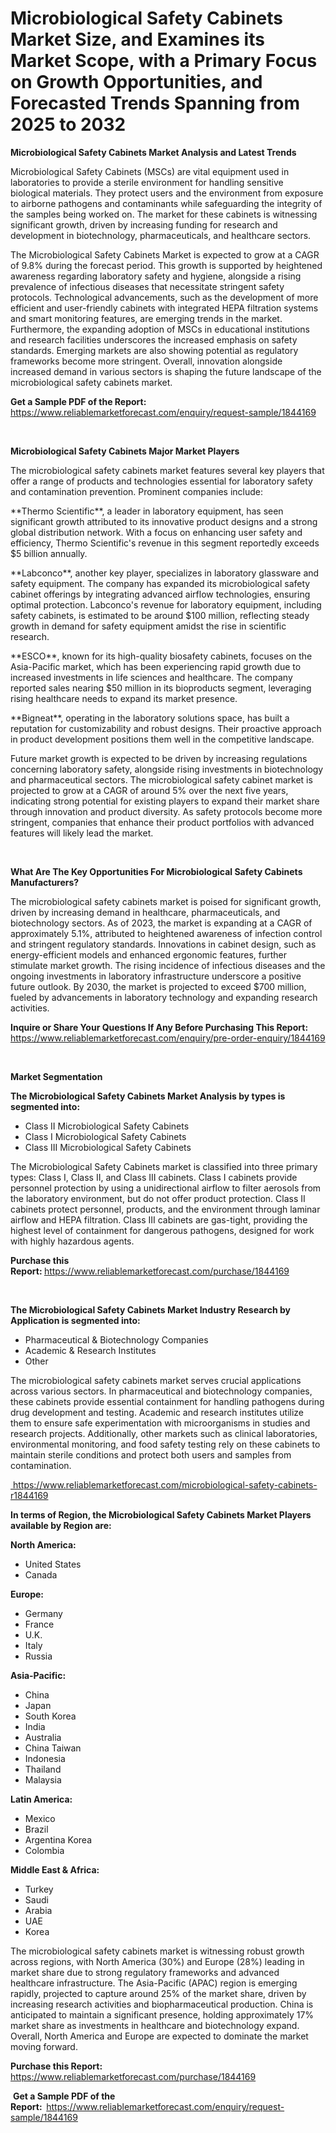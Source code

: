 <p><h1>Microbiological Safety Cabinets Market Size, and Examines its Market Scope, with a Primary Focus on Growth Opportunities, and Forecasted Trends Spanning from 2025 to 2032</h1></p><p><strong>Microbiological Safety Cabinets Market Analysis and Latest Trends</strong></p>
<p><p>Microbiological Safety Cabinets (MSCs) are vital equipment used in laboratories to provide a sterile environment for handling sensitive biological materials. They protect users and the environment from exposure to airborne pathogens and contaminants while safeguarding the integrity of the samples being worked on. The market for these cabinets is witnessing significant growth, driven by increasing funding for research and development in biotechnology, pharmaceuticals, and healthcare sectors.</p><p>The Microbiological Safety Cabinets Market is expected to grow at a CAGR of 9.8% during the forecast period. This growth is supported by heightened awareness regarding laboratory safety and hygiene, alongside a rising prevalence of infectious diseases that necessitate stringent safety protocols. Technological advancements, such as the development of more efficient and user-friendly cabinets with integrated HEPA filtration systems and smart monitoring features, are emerging trends in the market. Furthermore, the expanding adoption of MSCs in educational institutions and research facilities underscores the increased emphasis on safety standards. Emerging markets are also showing potential as regulatory frameworks become more stringent. Overall, innovation alongside increased demand in various sectors is shaping the future landscape of the microbiological safety cabinets market.</p></p>
<p><strong>Get a Sample PDF of the Report:&nbsp;</strong> <a href="https://www.reliablemarketforecast.com/enquiry/request-sample/1844169?utm_campaign=2932&utm_medium=2&utm_source=Github&utm_content=ia&utm_term=13042025&utm_id=microbiological-safety-cabinets">https://www.reliablemarketforecast.com/enquiry/request-sample/1844169</a></p>
<p>&nbsp;</p>
<p><strong>Microbiological Safety Cabinets Major Market Players</strong></p>
<p><p>The microbiological safety cabinets market features several key players that offer a range of products and technologies essential for laboratory safety and contamination prevention. Prominent companies include:</p><p>**Thermo Scientific**, a leader in laboratory equipment, has seen significant growth attributed to its innovative product designs and a strong global distribution network. With a focus on enhancing user safety and efficiency, Thermo Scientific's revenue in this segment reportedly exceeds $5 billion annually.</p><p>**Labconco**, another key player, specializes in laboratory glassware and safety equipment. The company has expanded its microbiological safety cabinet offerings by integrating advanced airflow technologies, ensuring optimal protection. Labconco's revenue for laboratory equipment, including safety cabinets, is estimated to be around $100 million, reflecting steady growth in demand for safety equipment amidst the rise in scientific research.</p><p>**ESCO**, known for its high-quality biosafety cabinets, focuses on the Asia-Pacific market, which has been experiencing rapid growth due to increased investments in life sciences and healthcare. The company reported sales nearing $50 million in its bioproducts segment, leveraging rising healthcare needs to expand its market presence.</p><p>**Bigneat**, operating in the laboratory solutions space, has built a reputation for customizability and robust designs. Their proactive approach in product development positions them well in the competitive landscape.</p><p>Future market growth is expected to be driven by increasing regulations concerning laboratory safety, alongside rising investments in biotechnology and pharmaceutical sectors. The microbiological safety cabinet market is projected to grow at a CAGR of around 5% over the next five years, indicating strong potential for existing players to expand their market share through innovation and product diversity. As safety protocols become more stringent, companies that enhance their product portfolios with advanced features will likely lead the market.</p></p>
<p>&nbsp;</p>
<p><strong>What Are The Key Opportunities For Microbiological Safety Cabinets Manufacturers?</strong></p>
<p><p>The microbiological safety cabinets market is poised for significant growth, driven by increasing demand in healthcare, pharmaceuticals, and biotechnology sectors. As of 2023, the market is expanding at a CAGR of approximately 5.1%, attributed to heightened awareness of infection control and stringent regulatory standards. Innovations in cabinet design, such as energy-efficient models and enhanced ergonomic features, further stimulate market growth. The rising incidence of infectious diseases and the ongoing investments in laboratory infrastructure underscore a positive future outlook. By 2030, the market is projected to exceed $700 million, fueled by advancements in laboratory technology and expanding research activities.</p></p>
<p><strong>Inquire or Share Your Questions If Any Before Purchasing This Report:</strong> <a href="https://www.reliablemarketforecast.com/enquiry/pre-order-enquiry/1844169?utm_campaign=2932&utm_medium=2&utm_source=Github&utm_content=ia&utm_term=13042025&utm_id=microbiological-safety-cabinets">https://www.reliablemarketforecast.com/enquiry/pre-order-enquiry/1844169</a></p>
<p>&nbsp;</p>
<p><strong>Market Segmentation</strong></p>
<p><strong>The Microbiological Safety Cabinets Market Analysis by types is segmented into:</strong></p>
<p><ul><li>Class II Microbiological Safety Cabinets</li><li>Class I Microbiological Safety Cabinets</li><li>Class III Microbiological Safety Cabinets</li></ul></p>
<p><p>The Microbiological Safety Cabinets market is classified into three primary types: Class I, Class II, and Class III cabinets. Class I cabinets provide personnel protection by using a unidirectional airflow to filter aerosols from the laboratory environment, but do not offer product protection. Class II cabinets protect personnel, products, and the environment through laminar airflow and HEPA filtration. Class III cabinets are gas-tight, providing the highest level of containment for dangerous pathogens, designed for work with highly hazardous agents.</p></p>
<p><strong>Purchase this Report:&nbsp;</strong><a href="https://www.reliablemarketforecast.com/purchase/1844169?utm_campaign=2932&utm_medium=2&utm_source=Github&utm_content=ia&utm_term=13042025&utm_id=microbiological-safety-cabinets">https://www.reliablemarketforecast.com/purchase/1844169</a></p>
<p>&nbsp;</p>
<p><strong>The Microbiological Safety Cabinets Market Industry Research by Application is segmented into:</strong></p>
<p><ul><li>Pharmaceutical & Biotechnology Companies</li><li>Academic & Research Institutes</li><li>Other</li></ul></p>
<p><p>The microbiological safety cabinets market serves crucial applications across various sectors. In pharmaceutical and biotechnology companies, these cabinets provide essential containment for handling pathogens during drug development and testing. Academic and research institutes utilize them to ensure safe experimentation with microorganisms in studies and research projects. Additionally, other markets such as clinical laboratories, environmental monitoring, and food safety testing rely on these cabinets to maintain sterile conditions and protect both users and samples from contamination.</p></p>
<p><a href="https://www.reliablemarketforecast.com/microbiological-safety-cabinets-r1844169?utm_campaign=2932&utm_medium=2&utm_source=Github&utm_content=ia&utm_term=13042025&utm_id=microbiological-safety-cabinets">&nbsp;https://www.reliablemarketforecast.com/microbiological-safety-cabinets-r1844169</a></p>
<p><strong>In terms of Region, the Microbiological Safety Cabinets Market Players available by Region are:</strong></p>
<p>
    <p> <strong> North America: </strong>
        <ul>
            <li>United States</li>
            <li>Canada</li>
        </ul>
        </p> 
    <p> <strong> Europe: </strong>
        <ul>
            <li>Germany</li>
            <li>France</li>
            <li>U.K.</li>
            <li>Italy</li>
            <li>Russia</li>
        </ul>
        </p> 
    <p> <strong> Asia-Pacific: </strong>
        <ul>
            <li>China</li>
            <li>Japan</li>
            <li>South Korea</li>
            <li>India</li>
            <li>Australia</li>
            <li>China Taiwan</li>
            <li>Indonesia</li>
            <li>Thailand</li>
            <li>Malaysia</li>
        </ul>
        </p> 
    <p> <strong> Latin America: </strong>
        <ul>
            <li>Mexico</li>
            <li>Brazil</li>
            <li>Argentina Korea</li>
            <li>Colombia</li>
        </ul>
        </p> 
    <p> <strong> Middle East & Africa: </strong>
        <ul>
            <li>Turkey</li>
            <li>Saudi</li>
            <li>Arabia</li>
            <li>UAE</li>
            <li>Korea</li>
        </ul>
    </p>
    </p>
<p><p>The microbiological safety cabinets market is witnessing robust growth across regions, with North America (30%) and Europe (28%) leading in market share due to strong regulatory frameworks and advanced healthcare infrastructure. The Asia-Pacific (APAC) region is emerging rapidly, projected to capture around 25% of the market share, driven by increasing research activities and biopharmaceutical production. China is anticipated to maintain a significant presence, holding approximately 17% market share as investments in healthcare and biotechnology expand. Overall, North America and Europe are expected to dominate the market moving forward.</p></p>
<p><strong>Purchase this Report: </strong><a href="https://www.reliablemarketforecast.com/purchase/1844169?utm_campaign=2932&utm_medium=2&utm_source=Github&utm_content=ia&utm_term=13042025&utm_id=microbiological-safety-cabinets">https://www.reliablemarketforecast.com/purchase/1844169</a></p>
<p>&nbsp;<strong>Get a Sample PDF of the Report:&nbsp;&nbsp;</strong><a href="https://www.reliablemarketforecast.com/enquiry/request-sample/1844169?utm_campaign=2932&utm_medium=2&utm_source=Github&utm_content=ia&utm_term=13042025&utm_id=microbiological-safety-cabinets">https://www.reliablemarketforecast.com/enquiry/request-sample/1844169</a></p>
<p><strong></strong></p>
<p><p></p><p></p><p></p></p>